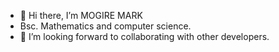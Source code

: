 - 👋 Hi there, I’m  MOGIRE MARK
- Bsc. Mathematics and computer science.
- 💞️ I’m looking forward to collaborating with other developers.

<!---
MOGIRE11/MOGIRE11 is a ✨ special ✨ repository because its `README.md` (this file) appears on your GitHub profile.
You can click the Preview link to take a look at your changes.
--->
